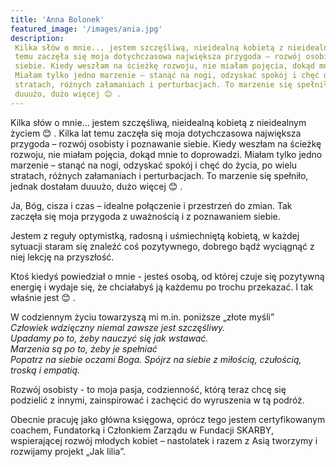 ```yaml
---
title: 'Anna Bolonek'
featured_image: '/images/ania.jpg'
description:
 Kilka słów o mnie... jestem szczęśliwą, nieidealną kobietą z nieidealnym życiem 😊 . Kilka lat
 temu zaczęła się moja dotychczasowa największa przygoda – rozwój osobisty i poznawanie
 siebie. Kiedy weszłam na ścieżkę rozwoju, nie miałam pojęcia, dokąd mnie to doprowadzi.
 Miałam tylko jedno marzenie – stanąć na nogi, odzyskać spokój i chęć do życia, po wielu
 stratach, różnych załamaniach i perturbacjach. To marzenie się spełniło, jednak dostałam
 duuużo, dużo więcej 😊 .
---
```


Kilka słów o mnie... jestem szczęśliwą, nieidealną kobietą z nieidealnym życiem 😊 . Kilka lat
temu zaczęła się moja dotychczasowa największa przygoda – rozwój osobisty i poznawanie
siebie. Kiedy weszłam na ścieżkę rozwoju, nie miałam pojęcia, dokąd mnie to doprowadzi.
Miałam tylko jedno marzenie – stanąć na nogi, odzyskać spokój i chęć do życia, po wielu
stratach, różnych załamaniach i perturbacjach. To marzenie się spełniło, jednak dostałam
duuużo, dużo więcej 😊 .

Ja, Bóg, cisza i czas – idealne połączenie i przestrzeń do zmian. Tak zaczęła się moja
przygoda z uważnością i z poznawaniem siebie.

Jestem z reguły optymistką, radosną i uśmiechniętą kobietą, w każdej sytuacji staram się
znaleźć coś pozytywnego, dobrego bądź wyciągnąć z niej lekcję na przyszłość.

Ktoś kiedyś powiedział o mnie - jesteś osobą, od której czuje się pozytywną energię i wydaje
się, że chciałabyś ją każdemu po trochu przekazać. I tak właśnie jest 😊 .

W codziennym życiu towarzyszą mi m.in. poniższe „złote myśli”<br>
_Człowiek wdzięczny niemal zawsze jest szczęśliwy._<br>
_Upadamy po to, żeby nauczyć się jak wstawać._<br>
_Marzenia są po to, żeby je spełniać_<br>
_Popatrz na siebie oczami Boga. Spójrz na siebie z miłością, czułością, troską i empatią._

Rozwój osobisty - to moja pasja, codzienność, którą teraz chcę się podzielić z innymi,
zainspirować i zachęcić do wyruszenia w tą podróż.

Obecnie pracuję jako główna księgowa, oprócz tego jestem certyfikowanym coachem,
Fundatorką i Członkiem Zarządu w Fundacji SKARBY, wspierającej rozwój młodych kobiet –
nastolatek i razem z Asią tworzymy i rozwijamy projekt „Jak lilia”.
